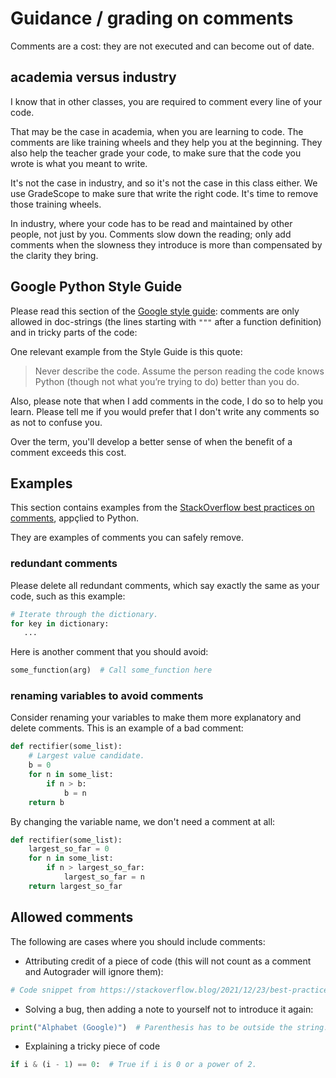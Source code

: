 # Guidance / grading on comments

Comments are a cost: they are not executed and can become out of date.

## academia versus industry

I know that in other classes, you are required to comment every line of your
code.

That may be the case in academia, when you are learning to code. The comments
are like training wheels and they help you at the beginning. They also help the
teacher grade your code, to make sure that the code you wrote is what you meant
to write.

It's not the case in industry, and so it's not the case in this class either. We
use GradeScope to make sure that write the right code. It's time to remove those
training wheels.

In industry, where your code has to be read and maintained by other people, not
just by you. Comments slow down the reading; only add comments when the slowness
they introduce is more than compensated by the clarity they bring.

## Google Python Style Guide

Please read this section of the [Google style
guide](https://google.github.io/styleguide/pyguide.html#385-block-and-inline-comments):
comments are only allowed in doc-strings (the lines starting with `"""` after a
function definition) and in tricky parts of the code:

One relevant example from the Style Guide is this quote:

> Never describe the code. Assume the person reading the
> code knows Python (though not what you’re trying to do)
> better than you do.

Also, please note that when I add comments in the code, I do so to
help you learn.  Please tell me if you would prefer that I don't write
any comments so as not to confuse you.

Over the term, you'll develop a better sense of when the benefit of a
comment exceeds this cost.

## Examples

This section contains examples from the [StackOverflow best practices on comments](https://stackoverflow.blog/2021/12/23/best-practices-for-writing-code-comments/), appçlied to Python.

They are examples of comments you can safely
remove.

### redundant comments

Please delete all redundant comments, which say exactly the same as
your code, such as this example:

```python
# Iterate through the dictionary.
for key in dictionary:
   ...
```

Here is another comment that you should avoid:

``` python
some_function(arg)  # Call some_function here
```

### renaming variables to avoid comments

Consider renaming your variables to make them more explanatory
and delete comments. This is an example of a bad comment:

```python
def rectifier(some_list):
    # Largest value candidate.
    b = 0
    for n in some_list:
        if n > b:
            b = n
    return b
```

By changing the variable name, we don't need a comment at all:

```python
def rectifier(some_list):
    largest_so_far = 0
    for n in some_list:
        if n > largest_so_far:
            largest_so_far = n
    return largest_so_far
```

## Allowed comments

The following are cases where you should include comments:

- Attributing credit of a piece of code (this will not count as a comment and Autograder will ignore them):

``` python
# Code snippet from https://stackoverflow.blog/2021/12/23/best-practices-for-writing-code-comments/
```

- Solving a bug, then adding a note to yourself not to introduce it again:

``` python
print("Alphabet (Google)")  # Parenthesis has to be outside the string.
```

- Explaining a tricky piece of code

``` python
if i & (i - 1) == 0:  # True if i is 0 or a power of 2.
```
